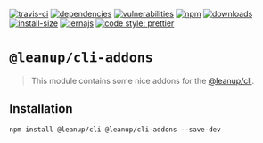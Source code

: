 [![travis-ci][travis-ci]][travis-ci-url]
[![dependencies][dependencies]][dependencies-url]
[![vulnerabilities][vulnerabilities]][vulnerabilities-url]
[![npm][npm]][npm-url]
[![downloads][downloads]][downloads-url]
[![install-size][install-size]][install-size-url]
[![lernajs][lernajs]][lernajs-url]
[![code style: prettier](https://img.shields.io/badge/code_style-prettier-ff69b4.svg)](https://github.com/prettier/prettier)

[npm]: https://img.shields.io/npm/v/@leanup/cli-addons
[npm-url]: https://www.npmjs.com/package/@leanup/cli-addons
[dependencies]: https://img.shields.io/david/martinoppitz/leanup?path=cli/plugins/addons
[dependencies-url]: https://david-dm.org/martinoppitz/leanup?path=cli/plugins/addons
[vulnerabilities]: https://snyk.io/test/npm/@leanup/cli-addons/badge.svg
[vulnerabilities-url]: https://snyk.io/test/npm/@leanup/cli-addons
[downloads]: https://img.shields.io/npm/dm/@leanup/cli-addons
[downloads-url]: https://npmcharts.com/compare/@leanup/cli-addons?minimal=true
[travis-ci]: https://travis-ci.com/martinoppitz/leanup.svg?branch=master
[travis-ci-url]: https://travis-ci.com/martinoppitz/leanup
[install-size]: https://packagephobia.now.sh/badge?p=@leanup/cli-addons
[install-size-url]: https://packagephobia.now.sh/result?p=@leanup/cli-addons
[lernajs]: https://img.shields.io/badge/managed%20with-lerna-blueviolet
[lernajs-url]: https://lerna.js.org

# `@leanup/cli-addons`

> This module contains some nice addons for the [@leanup/cli](https://www.npmjs.com/package/@leanup/cli).

## Installation

`npm install @leanup/cli @leanup/cli-addons --save-dev`
